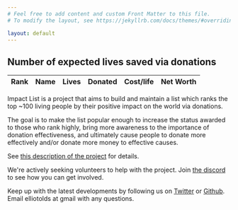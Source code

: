 ```yaml
---
# Feel free to add content and custom Front Matter to this file.
# To modify the layout, see https://jekyllrb.com/docs/themes/#overriding-theme-defaults

layout: default
---
```


<h2>Number of expected lives saved via donations</h2>
<table id="impactTable">
  <thead>
    <tr>
      <th data-type="number">Rank</th>
      <th data-type="string">Name</th>
      <th data-type="number">Lives</th>
      <th data-type="number">Donated</th>
      <th data-type="number">Cost/life</th>
      <th data-type="number">Net Worth</th>
    </tr>
  </thead>
  <tbody>
    <!-- Table body will be populated by JavaScript -->
  </tbody>
</table>

<script>
document.addEventListener('DOMContentLoaded', function() {
  // Existing data
  const data = [
    { rank: 1, name: "Dustin Moskovitz", impact: "16,000K", donated: "$0.8B", costPerLife: "$50", netWorth: "$5.5B" },
    { rank: 2, name: "Cari Tuna", impact: "16,000K", donated: "$0.8B", costPerLife: "$50", netWorth: "$5.5B" },
    { rank: 3, name: "Bill Gates", impact: "7,000K", donated: "$38B", costPerLife: "$5429", netWorth: "$127B" },
    { rank: 4, name: "Vitalik Buterin", impact: "6,800K", donated: "$1.6B", costPerLife: "$235", netWorth: "$0.9B" },
    { rank: 5, name: "Melinda Gates", impact: "6,440K", donated: "$36B", costPerLife: "$5590", netWorth: "$5.8B" },
    { rank: 6, name: "Warren Buffet", impact: "5,700K", donated: "$32.1B", costPerLife: "$5592", netWorth: "$114.2B" }
  ];

  const table = document.getElementById('impactTable');
  const headers = table.querySelectorAll('th');
  const tableBody = table.querySelector('tbody');

  // Populate the table
  function populateTable(data) {
    tableBody.innerHTML = '';
    data.forEach(person => {
      const row = tableBody.insertRow();
      row.insertCell(0).textContent = person.rank;
      row.insertCell(1).textContent = person.name;
      row.insertCell(2).textContent = person.impact;
      row.insertCell(3).textContent = person.donated;
      row.insertCell(4).textContent = person.costPerLife;
      row.insertCell(5).textContent = person.netWorth;
    });
  }

  // Updated sortTable function
  function sortTable(column, type) {
    const direction = this.asc ? 1 : -1;
    const sortedData = data.sort((a, b) => {
      let aVal, bVal;
      switch(column) {
        case 0: aVal = a.rank; bVal = b.rank; break;
        case 1: aVal = a.name; bVal = b.name; break;
        case 2: aVal = a.impact; bVal = b.impact; break;
        case 3: aVal = a.donated; bVal = b.donated; break;
        case 4: aVal = a.costPerLife; bVal = b.costPerLife; break;
        case 5: aVal = a.netWorth; bVal = b.netWorth; break;
      }

      if (type === 'number') {
        aVal = parseDollarAmount(aVal);
        bVal = parseDollarAmount(bVal);
      }

      return aVal > bVal ? direction : aVal < bVal ? -direction : 0;
    });

    this.asc = !this.asc;
    populateTable(sortedData);
  }

  // Updated parseDollarAmount function
  function parseDollarAmount(value) {
    if (typeof value === 'number') return value;
    const numericValue = parseFloat(value.replace(/[$,K]/g, ""));
    if (value.includes('B')) {
      return numericValue * 1e9;
    } else if (value.includes('M')) {
      return numericValue * 1e6;
    } else if (value.includes('K')) {
      return numericValue * 1e3;
    }
    return numericValue;
  }

  // Add click event to headers
  headers.forEach((header, index) => {
    header.addEventListener('click', () => {
      const type = header.getAttribute('data-type');
      
      // Remove existing sort classes from all headers
      headers.forEach(h => h.classList.remove('sort-asc', 'sort-desc'));
      
      // Toggle sort direction
      if (this.sortColumn === index) {
        this.asc = !this.asc;
      } else {
        this.sortColumn = index;
        this.asc = true;
      }
      
      // Add appropriate class to the clicked header
      header.classList.add(this.asc ? 'sort-asc' : 'sort-desc');
      
      sortTable(index, type);
    });
  });

  // Initial state
  this.sortColumn = null;
  this.asc = true;

  // Initial population of table
  populateTable(data);
});
</script>

Impact List is a project that aims to build and maintain a list which ranks the top ~100 living people by their positive impact on the world via donations. 

The goal is to make the list popular enough to increase the status awarded to those who rank highly, bring more awareness to the importance of donation effectiveness, and ultimately cause people to donate more effectively and/or donate more money to effective causes.

See [this description of the project](https://forum.effectivealtruism.org/posts/LCJa4AAi7YBcyro2H/proposal-impact-list-like-the-forbes-list-except-for-impact) for details.

We're actively seeking volunteers to help with the project. Join [the discord](https://discord.gg/6GNre8U2ta) to see how you can get involved. 

Keep up with the latest developments by following us on [Twitter](https://twitter.com/impactlist_) or [Github](https://github.com/impactlist). Email elliotolds at gmail with any questions.



<!-- 
A simple mockup (with fake data -- [full demo here](https://billionaires-git-impact-ideopunk.vercel.app/)):
![il](impactlist.png) 
-->



